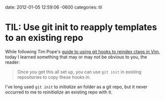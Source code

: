 date: 2012-01-05 12:59:06 -0600
categories: til

# TIL: Use git init to reapply templates to an existing repo

While following Tim Pope's [guide to using git hooks to reindex ctags in
Vim](http://tbaggery.com/2011/08/08/effortless-ctags-with-git.html),
today I learned something that may or may not be obvious to you, the
reader:

> Once you get this all set up, you can use `git init` in existing
> repositories to copy these hooks in.

I've long used `git init` to _initialize_ an folder as a git repo, but
it never occurred to me to _reinitialize_ an existing repo with it.
